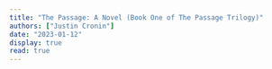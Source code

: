 ```yaml
---
title: "The Passage: A Novel (Book One of The Passage Trilogy)"
authors: ["Justin Cronin"]
date: "2023-01-12"
display: true
read: true
---
```


